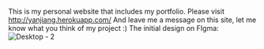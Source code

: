 This is my personal website that includes my portfolio. 
Please visit http://yanjiang.herokuapp.com/
And leave me a message on this site, let me know what you think of my project :)
The initial design on FIgma:
![Desktop - 2](https://user-images.githubusercontent.com/50338661/96978339-8afd7280-151e-11eb-9a46-6aa75462c4b4.png)

